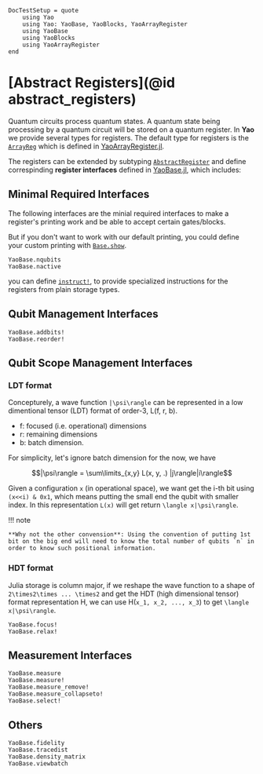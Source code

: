 ```@meta
DocTestSetup = quote
    using Yao
    using Yao: YaoBase, YaoBlocks, YaoArrayRegister
    using YaoBase
    using YaoBlocks
    using YaoArrayRegister
end
```

# [Abstract Registers](@id abstract_registers)
Quantum circuits process quantum states. A quantum state being processing by a quantum circuit will be stored on a quantum register.
In **Yao** we provide several types for registers. The default type for registers is the [`ArrayReg`](@ref) which is defined in [YaoArrayRegister.jl](https://github.com/QuantumBFS/YaoArrayRegister.jl).

The registers can be extended by subtyping [`AbstractRegister`](@ref) and define correspinding **register interfaces** defined in [YaoBase.jl](https://github.com/QuantumBFS/YaoBase.jl), which includes:

## Minimal Required Interfaces

The following interfaces are the minial required interfaces to make a register's printing work and be able to accept certain gates/blocks.

But if you don't want to work with our default printing, you could define your custom printing with [`Base.show`](https://docs.julialang.org/en/v1/manual/types/#man-custom-pretty-printing-1).

```@docs
YaoBase.nqubits
YaoBase.nactive
```

you can define [`instruct!`](@ref), to provide specialized instructions for the registers from plain storage types.

## Qubit Management Interfaces

```@docs
YaoBase.addbits!
YaoBase.reorder!
```

## Qubit Scope Management Interfaces

### LDT format
Concepturely, a wave function ``|\psi\rangle`` can be represented in a low dimentional tensor (LDT) format of order-3, L(f, r, b).

* f: focused (i.e. operational) dimensions
* r: remaining dimensions
* b: batch dimension.

For simplicity, let's ignore batch dimension for the now, we have
```math
|\psi\rangle = \sum\limits_{x,y} L(x, y, .) |j\rangle|i\rangle
```

Given a configuration `x` (in operational space), we want get the i-th bit using `(x<<i) & 0x1`, which means putting the small end the qubit with smaller index. In this representation `L(x)` will get return ``\langle x|\psi\rangle``.

!!! note

    **Why not the other convension**: Using the convention of putting 1st bit on the big end will need to know the total number of qubits `n` in order to know such positional information.

### HDT format
Julia storage is column major, if we reshape the wave function to a shape of ``2\times2\times ... \times2`` and get the HDT (high dimensional tensor) format representation H, we can use H(``x_1, x_2, ..., x_3``) to get ``\langle x|\psi\rangle``.


```@docs
YaoBase.focus!
YaoBase.relax!
```

## Measurement Interfaces

```@docs
YaoBase.measure
YaoBase.measure!
YaoBase.measure_remove!
YaoBase.measure_collapseto!
YaoBase.select!
```

## Others

```@docs
YaoBase.fidelity
YaoBase.tracedist
YaoBase.density_matrix
YaoBase.viewbatch
```
